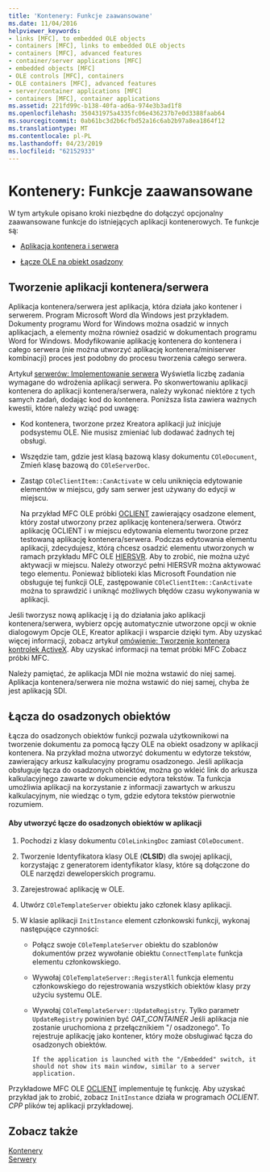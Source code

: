 ```yaml
---
title: 'Kontenery: Funkcje zaawansowane'
ms.date: 11/04/2016
helpviewer_keywords:
- links [MFC], to embedded OLE objects
- containers [MFC], links to embedded OLE objects
- containers [MFC], advanced features
- container/server applications [MFC]
- embedded objects [MFC]
- OLE controls [MFC], containers
- OLE containers [MFC], advanced features
- server/container applications [MFC]
- containers [MFC], container applications
ms.assetid: 221fd99c-b138-40fa-ad6a-974e3b3ad1f8
ms.openlocfilehash: 350431975a4335fc06e436237b7e0d3388faab64
ms.sourcegitcommit: 0ab61bc3d2b6cfbd52a16c6ab2b97a8ea1864f12
ms.translationtype: MT
ms.contentlocale: pl-PL
ms.lasthandoff: 04/23/2019
ms.locfileid: "62152933"
---
```

# <a name="containers-advanced-features"></a>Kontenery: Funkcje zaawansowane

W tym artykule opisano kroki niezbędne do dołączyć opcjonalny zaawansowane funkcje do istniejących aplikacji kontenerowych. Te funkcje są:

- [Aplikacja kontenera i serwera](#_core_creating_a_container_server_application)

- [Łącze OLE na obiekt osadzony](#_core_links_to_embedded_objects)

##  <a name="_core_creating_a_container_server_application"></a> Tworzenie aplikacji kontenera/serwera

Aplikacja kontenera/serwera jest aplikacja, która działa jako kontener i serwerem. Program Microsoft Word dla Windows jest przykładem. Dokumenty programu Word for Windows można osadzić w innych aplikacjach, a elementy można również osadzić w dokumentach programu Word for Windows. Modyfikowanie aplikację kontenera do kontenera i całego serwera (nie można utworzyć aplikację kontenera/miniserver kombinacji) proces jest podobny do procesu tworzenia całego serwera.

Artykuł [serwerów: Implementowanie serwera](../mfc/servers-implementing-a-server.md) Wyświetla liczbę zadania wymagane do wdrożenia aplikacji serwera. Po skonwertowaniu aplikacji kontenera do aplikacji kontenera/serwera, należy wykonać niektóre z tych samych zadań, dodając kod do kontenera. Poniższa lista zawiera ważnych kwestii, które należy wziąć pod uwagę:

- Kod kontenera, tworzone przez Kreatora aplikacji już inicjuje podsystemu OLE. Nie musisz zmieniać lub dodawać żadnych tej obsługi.

- Wszędzie tam, gdzie jest klasą bazową klasy dokumentu `COleDocument`, Zmień klasę bazową do `COleServerDoc`.

- Zastąp `COleClientItem::CanActivate` w celu uniknięcia edytowanie elementów w miejscu, gdy sam serwer jest używany do edycji w miejscu.

   Na przykład MFC OLE próbki [OCLIENT](../overview/visual-cpp-samples.md) zawierający osadzone element, który został utworzony przez aplikację kontenera/serwera. Otwórz aplikację OCLIENT i w miejscu edytowania elementu tworzone przez testowaną aplikację kontenera/serwera. Podczas edytowania elementu aplikacji, zdecydujesz, którą chcesz osadzić elementu utworzonych w ramach przykładu MFC OLE [HIERSVR](../overview/visual-cpp-samples.md). Aby to zrobić, nie można użyć aktywacji w miejscu. Należy otworzyć pełni HIERSVR można aktywować tego elementu. Ponieważ biblioteki klas Microsoft Foundation nie obsługuje tej funkcji OLE, zastępowanie `COleClientItem::CanActivate` można to sprawdzić i uniknąć możliwych błędów czasu wykonywania w aplikacji.

Jeśli tworzysz nową aplikację i ją do działania jako aplikacji kontenera/serwera, wybierz opcję automatycznie utworzone opcji w oknie dialogowym Opcje OLE, Kreator aplikacji i wsparcie dzięki tym. Aby uzyskać więcej informacji, zobacz artykuł [omówienie: Tworzenie kontenera kontrolek ActiveX](../mfc/reference/creating-an-mfc-activex-control-container.md). Aby uzyskać informacji na temat próbki MFC Zobacz próbki MFC.

Należy pamiętać, że aplikacja MDI nie można wstawić do niej samej. Aplikacja kontenera/serwera nie można wstawić do niej samej, chyba że jest aplikacją SDI.

##  <a name="_core_links_to_embedded_objects"></a> Łącza do osadzonych obiektów

Łącza do osadzonych obiektów funkcji pozwala użytkownikowi na tworzenie dokumentu za pomocą łączy OLE na obiekt osadzony w aplikacji kontenera. Na przykład można utworzyć dokumentu w edytorze tekstów, zawierający arkusz kalkulacyjny programu osadzonego. Jeśli aplikacja obsługuje łącza do osadzonych obiektów, można go wkleić link do arkusza kalkulacyjnego zawarte w dokumencie edytora tekstów. Ta funkcja umożliwia aplikacji na korzystanie z informacji zawartych w arkuszu kalkulacyjnym, nie wiedząc o tym, gdzie edytora tekstów pierwotnie rozumiem.

#### <a name="to-link-to-embedded-objects-in-your-application"></a>Aby utworzyć łącze do osadzonych obiektów w aplikacji

1. Pochodzi z klasy dokumentu `COleLinkingDoc` zamiast `COleDocument`.

1. Tworzenie Identyfikatora klasy OLE (**CLSID**) dla swojej aplikacji, korzystając z generatorem identyfikator klasy, które są dołączone do OLE narzędzi deweloperskich programu.

1. Zarejestrować aplikację w OLE.

1. Utwórz `COleTemplateServer` obiektu jako członek klasy aplikacji.

1. W klasie aplikacji `InitInstance` element członkowski funkcji, wykonaj następujące czynności:

   - Połącz swoje `COleTemplateServer` obiektu do szablonów dokumentów przez wywołanie obiektu `ConnectTemplate` funkcja elementu członkowskiego.

   - Wywołaj `COleTemplateServer::RegisterAll` funkcja elementu członkowskiego do rejestrowania wszystkich obiektów klasy przy użyciu systemu OLE.

   - Wywołaj `COleTemplateServer::UpdateRegistry`. Tylko parametr `UpdateRegistry` powinien być *OAT_CONTAINER* Jeśli aplikacja nie zostanie uruchomiona z przełącznikiem "/ osadzonego". To rejestruje aplikację jako kontener, który może obsługiwać łącza do osadzonych obiektów.

         If the application is launched with the "/Embedded" switch, it should not show its main window, similar to a server application.

Przykładowe MFC OLE [OCLIENT](../overview/visual-cpp-samples.md) implementuje tę funkcję. Aby uzyskać przykład jak to zrobić, zobacz `InitInstance` działa w programach *OCLIENT. CPP* plików tej aplikacji przykładowej.

## <a name="see-also"></a>Zobacz także

[Kontenery](../mfc/containers.md)<br/>
[Serwery](../mfc/servers.md)
